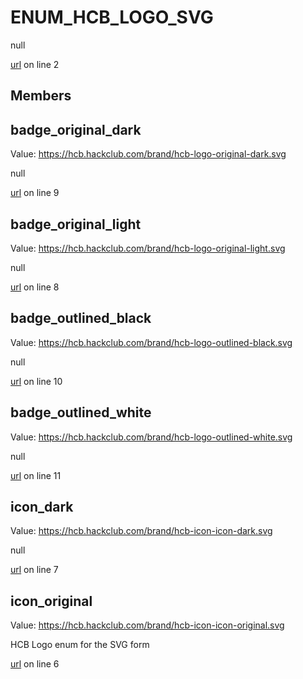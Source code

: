 # ENUM_HCB_LOGO_SVG

null 

[url](https://github.com/devramsean0/hcb.js/blob/00f25a4/src/enums/hcb_logos.ts#L2) on line 2  

## Members
## badge_original_dark
Value: https://hcb.hackclub.com/brand/hcb-logo-original-dark.svg 

null 

[url](https://github.com/devramsean0/hcb.js/blob/00f25a4/src/enums/hcb_logos.ts#L9) on line 9  

## badge_original_light
Value: https://hcb.hackclub.com/brand/hcb-logo-original-light.svg 

null 

[url](https://github.com/devramsean0/hcb.js/blob/00f25a4/src/enums/hcb_logos.ts#L8) on line 8  

## badge_outlined_black
Value: https://hcb.hackclub.com/brand/hcb-logo-outlined-black.svg 

null 

[url](https://github.com/devramsean0/hcb.js/blob/00f25a4/src/enums/hcb_logos.ts#L10) on line 10  

## badge_outlined_white
Value: https://hcb.hackclub.com/brand/hcb-logo-outlined-white.svg 

null 

[url](https://github.com/devramsean0/hcb.js/blob/00f25a4/src/enums/hcb_logos.ts#L11) on line 11  

## icon_dark
Value: https://hcb.hackclub.com/brand/hcb-icon-icon-dark.svg 

null 

[url](https://github.com/devramsean0/hcb.js/blob/00f25a4/src/enums/hcb_logos.ts#L7) on line 7  

## icon_original
Value: https://hcb.hackclub.com/brand/hcb-icon-icon-original.svg 


HCB Logo enum for the SVG form 

[url](https://github.com/devramsean0/hcb.js/blob/00f25a4/src/enums/hcb_logos.ts#L6) on line 6  
